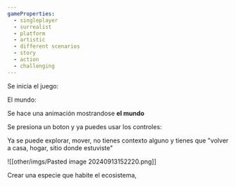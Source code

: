 ```yaml
---
gameProperties:
  - singleplayer
  - surrealist
  - platform
  - artistic
  - different scenarios
  - story
  - action
  - challenging
---
```

Se inicia el juego:

El mundo: 

Se hace una animación mostrandose **el mundo**

Se presiona un boton y ya puedes usar los controles:

Ya se puede explorar, mover, no tienes contexto alguno y tienes que "volver a casa, hogar, sitio donde estuviste"

![[other/imgs/Pasted image 20240913152220.png]]

Crear una especie que habite el ecosistema, 